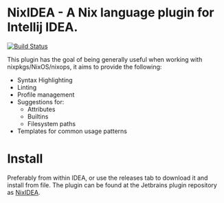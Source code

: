 # NixIDEA - A Nix language plugin for Intellij IDEA.

[![Build Status](https://travis-ci.org/pSub/nix-idea.svg?branch=master)](https://travis-ci.org/pSub/nix-idea)

This plugin has the goal of being generally useful when working with nixpkgs/NixOS/nixops, it aims
to provide the following:

* Syntax Highlighting
* Linting
* Profile management
* Suggestions for:
    * Attributes
    * Builtins
    * Filesystem paths
* Templates for common usage patterns

# Install

Preferably from within IDEA, or use the releases tab to download it and install
from file. The plugin can be found at the Jetbrains plugin repository as
[NixIDEA](https://plugins.jetbrains.com/plugin/8607).
